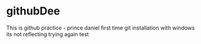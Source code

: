 # githubDee

This is github practice - prince daniel
first time git installation with windows
its not reflecting
trying again
test